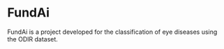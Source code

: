 # FundAi
FundAi is a project developed for the classification of eye diseases using the ODIR dataset.
